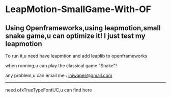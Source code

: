 LeapMotion-SmallGame-With-OF
============================

Using Openframeworks,using leapmotion,small snake game,u can optimize it! I just test my leapmotion
---
To run it,u need have leapmtion and add leaplib to openframeworks

when running,u can play the classical game "Snake"!

any problem,u can email me : iniwaper@gmail.com

---------
need ofxTrueTypeFontUC,u can find here
